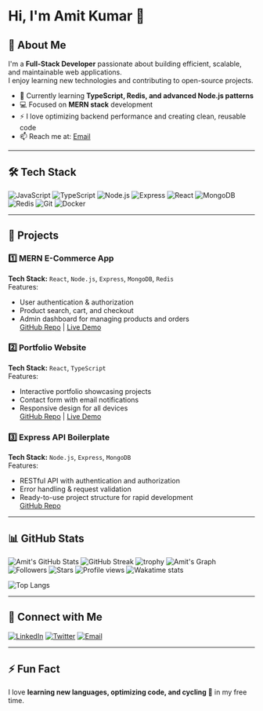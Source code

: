 # Hi, I'm Amit Kumar 👋

## 🚀 About Me
I'm a **Full-Stack Developer** passionate about building efficient, scalable, and maintainable web applications.  
I enjoy learning new technologies and contributing to open-source projects.  

- 🌱 Currently learning **TypeScript, Redis, and advanced Node.js patterns**
- 💻 Focused on **MERN stack** development
- ⚡ I love optimizing backend performance and creating clean, reusable code
- 📫 Reach me at: [Email](mailto:your.email@example.com)  

---

## 🛠 Tech Stack

![JavaScript](https://img.shields.io/badge/JavaScript-F7DF1E?logo=javascript&logoColor=black)
![TypeScript](https://img.shields.io/badge/TypeScript-3178C6?logo=typescript&logoColor=white)
![Node.js](https://img.shields.io/badge/Node.js-339933?logo=node.js&logoColor=white)
![Express](https://img.shields.io/badge/Express-000000?logo=express&logoColor=white)
![React](https://img.shields.io/badge/React-61DAFB?logo=react&logoColor=black)
![MongoDB](https://img.shields.io/badge/MongoDB-47A248?logo=mongodb&logoColor=white)
![Redis](https://img.shields.io/badge/Redis-DC382D?logo=redis&logoColor=white)
![Git](https://img.shields.io/badge/Git-F05032?logo=git&logoColor=white)
![Docker](https://img.shields.io/badge/Docker-2496ED?logo=docker&logoColor=white)

---

## 📂 Projects

### 1️⃣ MERN E-Commerce App
**Tech Stack:** `React`, `Node.js`, `Express`, `MongoDB`, `Redis`  
Features:
- User authentication & authorization
- Product search, cart, and checkout
- Admin dashboard for managing products and orders  
[GitHub Repo](https://github.com/yourusername/mern-ecommerce) | [Live Demo](https://your-demo-link.com)

### 2️⃣ Portfolio Website
**Tech Stack:** `React`, `TypeScript`  
Features:
- Interactive portfolio showcasing projects
- Contact form with email notifications
- Responsive design for all devices  
[GitHub Repo](https://github.com/AMIT222001/portfolio) | [Live Demo](https://your-demo-link.com)

### 3️⃣ Express API Boilerplate
**Tech Stack:** `Node.js`, `Express`, `MongoDB`  
Features:
- RESTful API with authentication and authorization
- Error handling & request validation
- Ready-to-use project structure for rapid development  
[GitHub Repo](https://github.com/AMIT222001/express-api-boilerplate)

---

## 📊 GitHub Stats

![Amit's GitHub Stats](https://github-readme-stats.vercel.app/api?username=AMIT222001&show_icons=true&theme=radical)
![GitHub Streak](https://streak-stats.demolab.com?user=AMIT222001&theme=radical&hide_border=true)
![trophy](https://github-profile-trophy.vercel.app/?username=AMIT222001&theme=onedark&margin-w=10)
![Amit's Graph](https://github-readme-activity-graph.vercel.app/graph?username=AMIT222001&theme=react-dark&hide_border=true)
![Followers](https://img.shields.io/github/followers/AMIT222001?style=social)
![Stars](https://img.shields.io/github/stars/AMIT222001?affiliations=OWNER%2CCOLLABORATOR&style=social)
![Profile views](https://komarev.com/ghpvc/?username=AMIT222001&color=blueviolet)
![Wakatime stats](https://github-readme-stats.vercel.app/api/wakatime?username=AMIT222001&layout=compact&theme=radical)








![Top Langs](https://github-readme-stats.vercel.app/api/top-langs/?username=AMIT222001&layout=compact&theme=radical)

---

## 💬 Connect with Me

[![LinkedIn](https://img.shields.io/badge/LinkedIn-0077B5?logo=linkedin&logoColor=white)](https://www.linkedin.com/in/your-linkedin)
[![Twitter](https://img.shields.io/badge/Twitter-1DA1F2?logo=twitter&logoColor=white)](https://twitter.com/your-twitter)
[![Email](https://img.shields.io/badge/Email-D14836?logo=gmail&logoColor=white)](mailto:your.email@example.com)

---

## ⚡ Fun Fact
I love **learning new languages, optimizing code, and cycling 🚴** in my free time.

